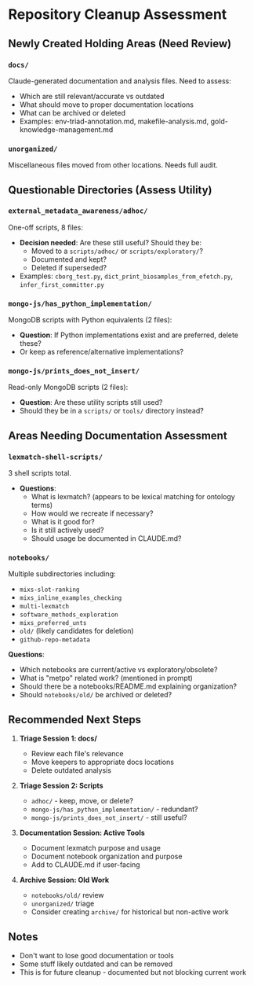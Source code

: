 # Repository Cleanup Assessment

## Newly Created Holding Areas (Need Review)

### `docs/`
Claude-generated documentation and analysis files. Need to assess:
- Which are still relevant/accurate vs outdated
- What should move to proper documentation locations
- What can be archived or deleted
- Examples: env-triad-annotation.md, makefile-analysis.md, gold-knowledge-management.md

### `unorganized/`
Miscellaneous files moved from other locations. Needs full audit.

## Questionable Directories (Assess Utility)

### `external_metadata_awareness/adhoc/`
One-off scripts, 8 files:
- **Decision needed**: Are these still useful? Should they be:
  - Moved to a `scripts/adhoc/` or `scripts/exploratory/`?
  - Documented and kept?
  - Deleted if superseded?
- Examples: `cborg_test.py`, `dict_print_biosamples_from_efetch.py`, `infer_first_committer.py`

### `mongo-js/has_python_implementation/`
MongoDB scripts with Python equivalents (2 files):
- **Question**: If Python implementations exist and are preferred, delete these?
- Or keep as reference/alternative implementations?

### `mongo-js/prints_does_not_insert/`
Read-only MongoDB scripts (2 files):
- **Question**: Are these utility scripts still used?
- Should they be in a `scripts/` or `tools/` directory instead?

## Areas Needing Documentation Assessment

### `lexmatch-shell-scripts/`
3 shell scripts total.
- **Questions**:
  - What is lexmatch? (appears to be lexical matching for ontology terms)
  - How would we recreate if necessary?
  - What is it good for?
  - Is it still actively used?
  - Should usage be documented in CLAUDE.md?

### `notebooks/`
Multiple subdirectories including:
- `mixs-slot-ranking`
- `mixs_inline_examples_checking`
- `multi-lexmatch`
- `software_methods_exploration`
- `mixs_preferred_unts`
- `old/` (likely candidates for deletion)
- `github-repo-metadata`

**Questions**:
- Which notebooks are current/active vs exploratory/obsolete?
- What is "metpo" related work? (mentioned in prompt)
- Should there be a notebooks/README.md explaining organization?
- Should `notebooks/old/` be archived or deleted?

## Recommended Next Steps

1. **Triage Session 1: docs/**
   - Review each file's relevance
   - Move keepers to appropriate docs locations
   - Delete outdated analysis

2. **Triage Session 2: Scripts**
   - `adhoc/` - keep, move, or delete?
   - `mongo-js/has_python_implementation/` - redundant?
   - `mongo-js/prints_does_not_insert/` - still useful?

3. **Documentation Session: Active Tools**
   - Document lexmatch purpose and usage
   - Document notebook organization and purpose
   - Add to CLAUDE.md if user-facing

4. **Archive Session: Old Work**
   - `notebooks/old/` review
   - `unorganized/` triage
   - Consider creating `archive/` for historical but non-active work

## Notes
- Don't want to lose good documentation or tools
- Some stuff likely outdated and can be removed
- This is for future cleanup - documented but not blocking current work
